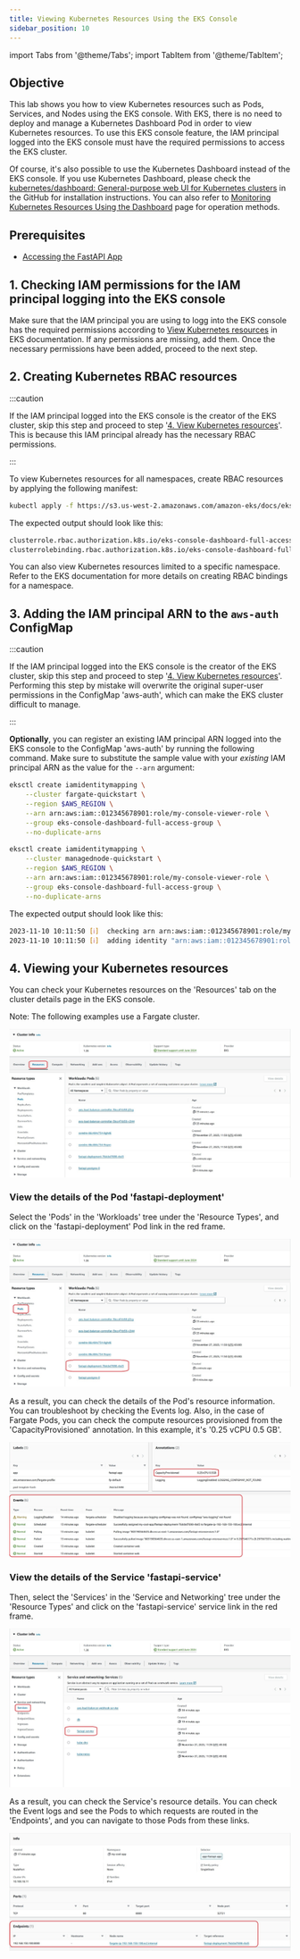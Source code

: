 ```yaml
---
title: Viewing Kubernetes Resources Using the EKS Console
sidebar_position: 10
---
```

import Tabs from '@theme/Tabs';
import TabItem from '@theme/TabItem';

## Objective

This lab shows you how to view Kubernetes resources such as Pods, Services, and Nodes using the EKS console. With EKS, there is no need to deploy and manage a Kubernetes Dashboard Pod in order to view Kubernetes resources. To use this EKS console feature, the IAM principal logged into the EKS console must have the required permissions to access the EKS cluster. 

Of course, it's also possible to use the Kubernetes Dashboard instead of the EKS console. If you use Kubernetes Dashboard, please check the [kubernetes/dashboard: General-purpose web UI for Kubernetes clusters](https://github.com/kubernetes/dashboard) in the GitHub for installation instructions. You can also refer to [Monitoring Kubernetes Resources Using the Dashboard](http://localhost:3000/docs/python/kubernetes/kubernetes-dashboard) page for operation methods.

## Prerequisites

- [Accessing the FastAPI App](./access-app.md)

## 1. Checking IAM permissions for the IAM principal logging into the EKS console

Make sure that the IAM principal you are using to logg into the EKS console has the required permissions according to [View Kubernetes resources](https://docs.aws.amazon.com/eks/latest/userguide/view-kubernetes-resources.html#view-kubernetes-resources-permissions) in EKS documentation. If any permissions are missing, add them. Once the necessary permissions have been added, proceed to the next step.

## 2. Creating Kubernetes RBAC resources


:::caution

If the IAM principal logged into the EKS console is the creator of the EKS cluster, skip this step and proceed to step '[4. View Kubernetes resources](#4-viewing-your-kubernetes-resources)'. This is because this IAM principal already has the necessary RBAC permissions.

:::


To view Kubernetes resources for all namespaces, create RBAC resources by applying the following manifest:

```bash
kubectl apply -f https://s3.us-west-2.amazonaws.com/amazon-eks/docs/eks-console-full-access.yaml
```

The expected output should look like this:

```bash
clusterrole.rbac.authorization.k8s.io/eks-console-dashboard-full-access-clusterrole created
clusterrolebinding.rbac.authorization.k8s.io/eks-console-dashboard-full-access-binding created

```

You can also view Kubernetes resources limited to a specific namespace. Refer to the EKS documentation for more details on creating RBAC bindings for a namespace.

## 3. Adding the IAM principal ARN to the `aws-auth` ConfigMap

:::caution

If the IAM principal logged into the EKS console is the creator of the EKS cluster, skip this step and proceed to step '[4. View Kubernetes resources](#4-viewing-your-kubernetes-resources)'. Performing this step by mistake will overwrite the original super-user permissions in the ConfigMap 'aws-auth', which can make the EKS cluster difficult to manage.

:::

**Optionally**, you can register an existing IAM principal ARN logged into the EKS console to the ConfigMap 'aws-auth' by running the following command. Make sure to substitute the sample value with your _existing_ IAM principal ARN as the value for the `--arn` argument:

<Tabs>
  <TabItem value="Fargate" label="Fargate" default>

```bash
eksctl create iamidentitymapping \
    --cluster fargate-quickstart \
    --region $AWS_REGION \
    --arn arn:aws:iam::012345678901:role/my-console-viewer-role \
    --group eks-console-dashboard-full-access-group \
    --no-duplicate-arns
```

  </TabItem>
    <TabItem value="Managed Node Groups" label="Managed Node Groups" default>

```bash
eksctl create iamidentitymapping \
    --cluster managednode-quickstart \
    --region $AWS_REGION \
    --arn arn:aws:iam::012345678901:role/my-console-viewer-role \
    --group eks-console-dashboard-full-access-group \
    --no-duplicate-arns
```
  </TabItem>
</Tabs>

The expected output should look like this:

```bash
2023-11-10 10:11:50 [ℹ]  checking arn arn:aws:iam::012345678901:role/my-console-viewer-role against entries in the auth ConfigMap
2023-11-10 10:11:50 [ℹ]  adding identity "arn:aws:iam::012345678901:role/my-console-viewer-role" to auth ConfigMap
```

## 4. Viewing your Kubernetes resources

You can check your Kubernetes resources on the 'Resources' tab on the cluster details page in the EKS console. 

Note: The following examples use a Fargate cluster.

![kubernetes-resources-1](./images/kubernetes-resources-1.jpg)

### View the details of the Pod 'fastapi-deployment'

Select the 'Pods' in the 'Workloads' tree under the 'Resource Types', and click on the 'fastapi-deployment' Pod link in the red frame.

![kubernetes-resources-2](./images/kubernetes-resources-2.jpg)

As a result, you can check the details of the Pod's resource information. You can troubleshoot by checking the Events log. Also, in the case of Fargate Pods, you can check the compute resources provisioned from the 'CapacityProvisioned' annotation. In this example, it's '0.25 vCPU 0.5 GB'.

![kubernetes-resources-3](./images/kubernetes-resources-3.jpg)

### View the details of the Service 'fastapi-service'

Then, select the 'Services' in the 'Service and Networking' tree under the 'Resource Types' and click on the 'fastapi-service' service link in the red frame.

![kubernetes-resources-4](./images/kubernetes-resources-4.jpg)

As a result, you can check the Service's resource details. You can check the Event logs and see the Pods to which requests are routed in the 'Endpoints', and you can navigate to those Pods from these links.

![kubernetes-resources-5](./images/kubernetes-resources-5.jpg)
